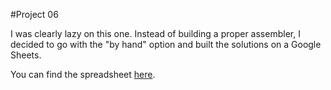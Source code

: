 #Project 06

I was clearly lazy on this one. Instead of building a proper assembler, I decided to go with the "by hand" option and built the solutions on a Google Sheets.

You can find the spreadsheet [here](https://docs.google.com/spreadsheets/d/1Z7Fxp3AelIHTOhhszihyXOEcAb6Q4SeereF0t3CXQ0w/edit?usp=sharing).
